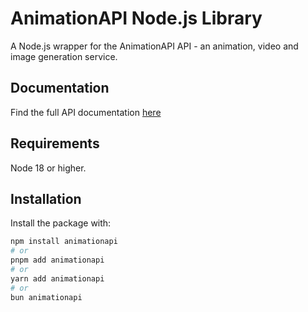 # AnimationAPI Node.js Library

A Node.js wrapper for the AnimationAPI API - an animation, video and image generation service.

## Documentation

Find the full API documentation [here](https://developers.AnimationAPI.com/)

## Requirements

Node 18 or higher.

## Installation

Install the package with:

```sh
npm install animationapi
# or
pnpm add animationapi
# or
yarn add animationapi
# or
bun animationapi
```